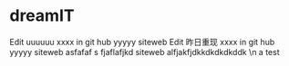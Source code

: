 dreamIT
=======
Edit uuuuuu xxxx in git hub yyyyy siteweb
Edit 昨日重现 xxxx in git hub yyyyy siteweb
asfafaf s fjaflafjkd siteweb
alfjakfjdkkdkdkdkddk
\n
a test
